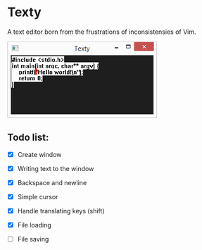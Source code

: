 Texty
=====

A text editor born from the frustrations of inconsistensies of Vim.

![Screenshot](screenshot.png)

## Todo list:

- [x] Create window
- [x] Writing text to the window
- [x] Backspace and newline
- [x] Simple cursor
- [x] Handle translating keys (shift)
- [x] File loading
- [ ] File saving

